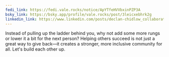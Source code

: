 ```yaml
---
fedi_link: https://fedi.vale.rocks/notice/ApYTfeHVVbxinPZP3A
bsky_link: https://bsky.app/profile/vale.rocks/post/3leicxebhrk2g
linkedin_link: https://www.linkedin.com/posts/declan-chidlow_collaboration-empowerment-growthmindset-activity-7278228943474716673-1FnF
---
```


Instead of pulling up the ladder behind you, why not add some more rungs or lower it a bit for the next person? Helping others succeed is not just a great way to give back—it creates a stronger, more inclusive community for all. Let's build each other up.
